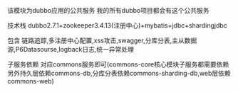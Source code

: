 该模块为dubbo应用的公共服务 我的所有dubbo项目都会有这个公共服务

技术栈 dubbo2.7.1+zookeeper3.4.13(注册中心)+mybatis+jdbc+shardingjdbc 

包含 链路追踪,多注册中心配置,xss攻击,swagger,分库分表,主从数据源,P6Datasourse,logback日志,统一异常处理

子服务依赖 对应commons服务即可(commons-core核心模块子服务都需要依赖 另外持久层依赖commons-db,分库分表依赖commons-sharding-db,web层依赖commons-web)
